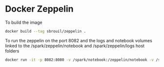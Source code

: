 # Docker Zeppelin

To build the image
```bash
docker build --tag sbrouil/zeppelin .
```

To run the zeppelin on the port 8082 and the logs and notebook volumes linked to the /spark/zeppelin/notebook and /spark/zeppelin/logs host folders
```bash
docker run -it -p 8082:8080 -v /spark/notebook:/zeppelin/notebook -v /spark/zeppelin/logs:/zeppelin/logs sbrouil/zeppelin
```
